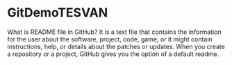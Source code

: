 # GitDemoTESVAN

What is README file in GitHub?
It is a text file that contains the information for the user about the software, project, code, game, or it might contain instructions, help, 
or details about the patches or updates.
When you create a repository or a project, GitHub gives you the option of a default readme.

